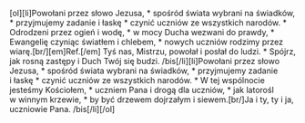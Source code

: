 [ol][li]Powołani przez słowo Jezusa, * spośród świata wybrani na świadków, * przyjmujemy zadanie i łaskę * czynić uczniów ze wszystkich narodów. * Odrodzeni przez ogień i wodę, * w mocy Ducha wezwani do prawdy, * Ewangelię czyniąc światłem i chlebem, * nowych uczniów rodzimy przez wiarę.[br/][em]Ref.[/em] Tyś nas, Mistrzu, powołał i posłał do ludzi. * Spójrz, jak rosną zastępy i Duch Twój się budzi. /bis[/li][li]Powołani przez słowo Jezusa, * spośród świata wybrani na świadków, * przyjmujemy zadanie i łaskę * czynić uczniów ze wszystkich narodów. * W tej wspólnocie jesteśmy Kościołem, * uczniem Pana i drogą dla uczniów, * jak latorośl w winnym krzewie, * by być drzewem dojrzałym i siewem.[br/]Ja i ty, ty i ja, uczniowie Pana. /bis[/li][/ol]